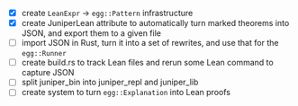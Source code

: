 - [x] create `LeanExpr` -> `egg::Pattern` infrastructure
- [x] create JuniperLean attribute to automatically turn marked theorems into JSON, and export them to a given file
- [ ] import JSON in Rust, turn it into a set of rewrites, and use that for the `egg::Runner`
- [ ] create build.rs to track Lean files and rerun some Lean command to capture JSON
- [ ] split juniper_bin into juniper_repl and juniper_lib
- [ ] create system to turn `egg::Explanation` into Lean proofs